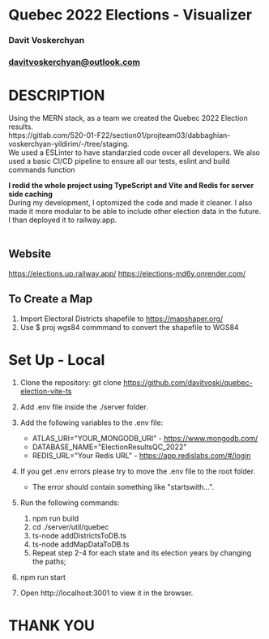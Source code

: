 # Quebec 2022 Elections - Visualizer
### Davit Voskerchyan
### [davitvoskerchyan@outlook.com](mailto:davitvokserchyan@outlook.com)

# DESCRIPTION
<p>
Using the MERN stack, as a team we created the Quebec 2022 Election results. <br>
https://gitlab.com/520-01-F22/section01/projteam03/dabbaghian-voskerchyan-yildirim/-/tree/staging.<br> We used a ESLinter to have standarzied code ovcer all developers. We also used a basic CI/CD pipeline to ensure all our tests, eslint and build commands function<br>
</p>
<p>
<b>
I redid the whole project using TypeScript and Vite and Redis for server side caching</b> <br>
During my development, I optomized the code and made it cleaner. 
I also made it more modular to be able to include other election data in the future. <br>
I than deployed it to railway.app. <br>
<br>
</p>

## Website
https://elections.up.railway.app/
https://elections-md6y.onrender.com/

## To Create a Map
1. Import Electoral Districts shapefile to https://mapshaper.org/
2. Use $ proj wgs84 commmand to convert the shapefile to WGS84

# Set Up - Local

1. Clone the repository: git clone https://github.com/davitvoski/quebec-election-vite-ts

2. Add .env file inside the ./server folder.
3. Add the following variables to the .env file:

    - ATLAS_URI="YOUR_MONGODB_URI" - https://www.mongodb.com/
    - DATABASE_NAME="ElectionResultsQC_2022"
    - REDIS_URL="Your Redis URL" - https://app.redislabs.com/#/login

4. If you get .env errors please try to move the .env file to the root folder.

    - The error should contain something like "startswith...".

5. Run the following commands:

    1. npm run build
    2. cd ./server/util/quebec
    3. ts-node addDistrictsToDB.ts
    4. ts-node addMapDataToDB.ts
    5. Repeat step 2-4 for each state and its election years by changing the paths;
6. npm run start

6. Open http://localhost:3001 to view it in the browser.

# THANK YOU
